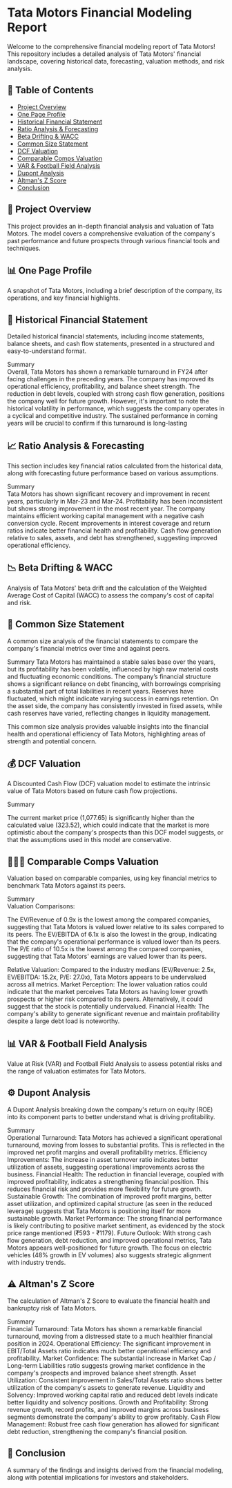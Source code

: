 # Tata Motors Financial Modeling Report

Welcome to the comprehensive financial modeling report of Tata Motors! This repository includes a detailed analysis of Tata Motors' financial landscape, covering historical data, forecasting, valuation methods, and risk analysis.

## 📁 **Table of Contents**
- [Project Overview](#project-overview)
- [One Page Profile](#one-page-profile)
- [Historical Financial Statement](#historical-financial-statement)
- [Ratio Analysis & Forecasting](#ratio-analysis--forecasting)
- [Beta Drifting & WACC](#beta-drifting--wacc)
- [Common Size Statement](#common-size-statement)
- [DCF Valuation](#dcf-valuation)
- [Comparable Comps Valuation](#comparable-comps-valuation)
- [VAR & Football Field Analysis](#var--football-field-analysis)
- [Dupont Analysis](#dupont-analysis)
- [Altman's Z Score](#altmans-z-score)
- [Conclusion](#conclusion)

## 📝 **Project Overview**
This project provides an in-depth financial analysis and valuation of Tata Motors. The model covers a comprehensive evaluation of the company's past performance and future prospects through various financial tools and techniques.

## 📊 **One Page Profile**
A snapshot of Tata Motors, including a brief description of the company, its operations, and key financial highlights.

## 📜 **Historical Financial Statement**
Detailed historical financial statements, including income statements, balance sheets, and cash flow statements, presented in a structured and easy-to-understand format.  

Summary  
Overall, Tata Motors has shown a remarkable turnaround in FY24 after facing challenges in the preceding years. The company has improved its operational efficiency, profitability, and balance sheet strength. The reduction in debt levels, coupled with strong cash flow generation, positions the company well for future growth. However, it's important to note the historical volatility in performance, which suggests the company operates in a cyclical and competitive industry. The sustained performance in coming years will be crucial to confirm if this turnaround is long-lasting

## 📈 **Ratio Analysis & Forecasting**
This section includes key financial ratios calculated from the historical data, along with forecasting future performance based on various assumptions.  

Summary  
Tata Motors has shown significant recovery and improvement in recent years, particularly in Mar-23 and Mar-24.
Profitability has been inconsistent but shows strong improvement in the most recent year.
The company maintains efficient working capital management with a negative cash conversion cycle.
Recent improvements in interest coverage and return ratios indicate better financial health and profitability.
Cash flow generation relative to sales, assets, and debt has strengthened, suggesting improved operational efficiency.


## 📉 **Beta Drifting & WACC**
Analysis of Tata Motors' beta drift and the calculation of the Weighted Average Cost of Capital (WACC) to assess the company's cost of capital and risk.

## 📏 **Common Size Statement**
A common size analysis of the financial statements to compare the company's financial metrics over time and against peers.  

Summary
Tata Motors has maintained a stable sales base over the years, but its profitability has been volatile, influenced by high raw material costs and fluctuating economic conditions. The company’s financial structure shows a significant reliance on debt financing, with borrowings comprising a substantial part of total liabilities in recent years. Reserves have fluctuated, which might indicate varying success in earnings retention. On the asset side, the company has consistently invested in fixed assets, while cash reserves have varied, reflecting changes in liquidity management.

This common size analysis provides valuable insights into the financial health and operational efficiency of Tata Motors, highlighting areas of strength and potential concern.

## 💰 **DCF Valuation**
A Discounted Cash Flow (DCF) valuation model to estimate the intrinsic value of Tata Motors based on future cash flow projections.  

Summary  

The current market price (1,077.65) is significantly higher than the calculated value (323.52), which could indicate that the market is more optimistic about the company's prospects than this DCF model  suggests, or that the assumptions used in this model are conservative.

## 🧑‍🤝‍🧑 **Comparable Comps Valuation**
Valuation based on comparable companies, using key financial metrics to benchmark Tata Motors against its peers.  

Summary  
Valuation Comparisons:

The EV/Revenue of 0.9x is the lowest among the compared companies, suggesting that Tata Motors is valued lower relative to its sales compared to its peers.
The EV/EBITDA of 6.1x is also the lowest in the group, indicating that the company's operational performance is valued lower than its peers.
The P/E ratio of 10.5x is the lowest among the compared companies, suggesting that Tata Motors' earnings are valued lower than its peers.


Relative Valuation: Compared to the industry medians (EV/Revenue: 2.5x, EV/EBITDA: 15.2x, P/E: 27.0x), Tata Motors appears to be undervalued across all metrics.
Market Perception: The lower valuation ratios could indicate that the market perceives Tata Motors as having lower growth prospects or higher risk compared to its peers. Alternatively, it could suggest that the stock is potentially undervalued.
Financial Health: The company's ability to generate significant revenue and maintain profitability despite a large debt load is noteworthy.

## 📊 **VAR & Football Field Analysis**
Value at Risk (VAR) and Football Field Analysis to assess potential risks and the range of valuation estimates for Tata Motors.

## ⚙️ **Dupont Analysis**
A Dupont Analysis breaking down the company's return on equity (ROE) into its component parts to better understand what is driving profitability.  

Summary  
Operational Turnaround: Tata Motors has achieved a significant operational turnaround, moving from losses to substantial profits. This is reflected in the improved net profit margins and overall profitability metrics.
Efficiency Improvements: The increase in asset turnover ratio indicates better utilization of assets, suggesting operational improvements across the business.
Financial Health: The reduction in financial leverage, coupled with improved profitability, indicates a strengthening financial position. This reduces financial risk and provides more flexibility for future growth.
Sustainable Growth: The combination of improved profit margins, better asset utilization, and optimized capital structure (as seen in the reduced leverage) suggests that Tata Motors is positioning itself for more sustainable growth.
Market Performance: The strong financial performance is likely contributing to positive market sentiment, as evidenced by the stock price range mentioned (₹593 - ₹1179).
Future Outlook: With strong cash flow generation, debt reduction, and improved operational metrics, Tata Motors appears well-positioned for future growth. The focus on electric vehicles (48% growth in EV volumes) also suggests strategic alignment with industry trends.

## ⚠️ **Altman's Z Score**
The calculation of Altman's Z Score to evaluate the financial health and bankruptcy risk of Tata Motors.  

Summary  
Financial Turnaround: Tata Motors has shown a remarkable financial turnaround, moving from a distressed state to a much healthier financial position in 2024.
Operational Efficiency: The significant improvement in EBIT/Total Assets ratio indicates much better operational efficiency and profitability.
Market Confidence: The substantial increase in Market Cap / Long-term Liabilities ratio suggests growing market confidence in the company's prospects and improved balance sheet strength.
Asset Utilization: Consistent improvement in Sales/Total Assets ratio shows better utilization of the company's assets to generate revenue.
Liquidity and Solvency: Improved working capital ratio and reduced debt levels indicate better liquidity and solvency positions.
Growth and Profitability: Strong revenue growth, record profits, and improved margins across business segments demonstrate the company's ability to grow profitably.
Cash Flow Management: Robust free cash flow generation has allowed for significant debt reduction, strengthening the company's financial position.

## 📌 **Conclusion**
A summary of the findings and insights derived from the financial modeling, along with potential implications for investors and stakeholders.


